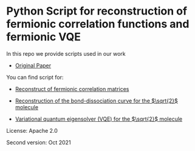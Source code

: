 # Python Script for reconstruction of fermionic correlation functions and fermionic VQE

In this repo we provide scripts used in our work

+ [Original Paper](https://arxiv.org/abs/2205.00981)

You can find script for:

+ [Reconstruct of fermionic correlation matrices](Fermi_corr.py)

+ [Reconstruction of the  bond-dissociation curve for the $`\sqrt{2}`$ molecule](H4_bond_dis.py)

+ [Variational quantum eigensolver (VQE) for the $`\sqrt{2}`$ molecule](VQE.py)

License: Apache 2.0

Second version: Oct 2021
